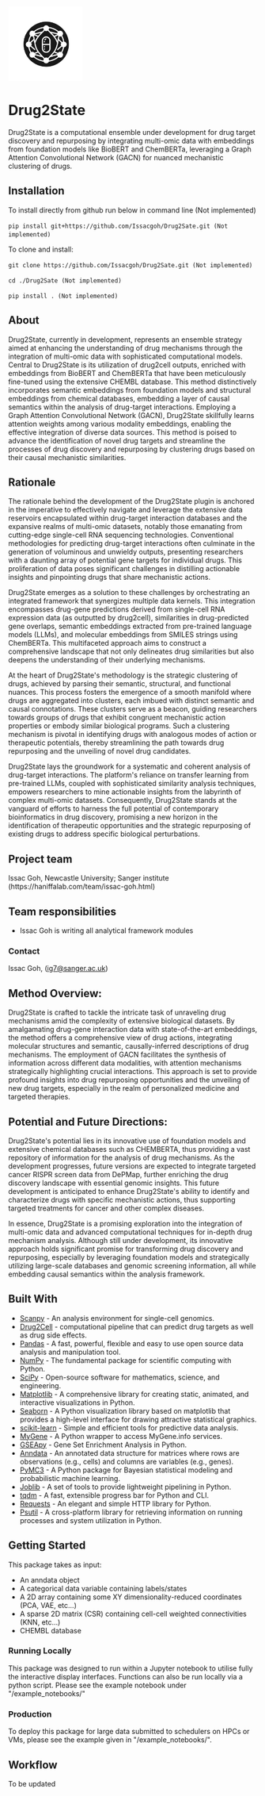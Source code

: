 <img src="/Resources/D2S_logo.webp?raw=true" alt="logo" width="150" height="150">

# Drug2State
Drug2State is a computational ensemble under development for drug target discovery and repurposing by integrating multi-omic data with embeddings from foundation models like BioBERT and ChemBERTa, leveraging a Graph Attention Convolutional Network (GACN) for nuanced mechanistic clustering of drugs.

## Installation
To install directly from github run below in command line (Not implemented)

```pip install git+https://github.com/Issacgoh/Drug2Sate.git (Not implemented)```

To clone and install:

```git clone https://github.com/Issacgoh/Drug2Sate.git (Not implemented)```

```cd ./Drug2Sate (Not implemented)```

```pip install . (Not implemented)```

## About
Drug2State, currently in development, represents an ensemble strategy aimed at enhancing the understanding of drug mechanisms through the integration of multi-omic data with sophisticated computational models. Central to Drug2State is its utilization of drug2cell outputs, enriched with embeddings from BioBERT and ChemBERTa that have been meticulously fine-tuned using the extensive CHEMBL database. This method distinctively incorporates semantic embeddings from foundation models and structural embeddings from chemical databases, embedding a layer of causal semantics within the analysis of drug-target interactions. Employing a Graph Attention Convolutional Network (GACN), Drug2State skillfully learns attention weights among various modality embeddings, enabling the effective integration of diverse data sources. This method is poised to advance the identification of novel drug targets and streamline the processes of drug discovery and repurposing by clustering drugs based on their causal mechanistic similarities.

## Rationale
The rationale behind the development of the Drug2State plugin is anchored in the imperative to effectively navigate and leverage the extensive data reservoirs encapsulated within drug-target interaction databases and the expansive realms of multi-omic datasets, notably those emanating from cutting-edge single-cell RNA sequencing technologies. Conventional methodologies for predicting drug-target interactions often culminate in the generation of voluminous and unwieldy outputs, presenting researchers with a daunting array of potential gene targets for individual drugs. This proliferation of data poses significant challenges in distilling actionable insights and pinpointing drugs that share mechanistic actions.

Drug2State emerges as a solution to these challenges by orchestrating an integrated framework that synergizes multiple data kernels. This integration encompasses drug-gene predictions derived from single-cell RNA expression data (as outputted by drug2cell), similarities in drug-predicted gene overlaps, semantic embeddings extracted from pre-trained language models (LLMs), and molecular embeddings from SMILES strings using ChemBERTa. This multifaceted approach aims to construct a comprehensive landscape that not only delineates drug similarities but also deepens the understanding of their underlying mechanisms.

At the heart of Drug2State's methodology is the strategic clustering of drugs, achieved by parsing their semantic, structural, and functional nuances. This process fosters the emergence of a smooth manifold where drugs are aggregated into clusters, each imbued with distinct semantic and causal connotations. These clusters serve as a beacon, guiding researchers towards groups of drugs that exhibit congruent mechanistic action properties or embody similar biological programs. Such a clustering mechanism is pivotal in identifying drugs with analogous modes of action or therapeutic potentials, thereby streamlining the path towards drug repurposing and the unveiling of novel drug candidates.

Drug2State lays the groundwork for a systematic and coherent analysis of drug-target interactions. The platform's reliance on transfer learning from pre-trained LLMs, coupled with sophisticated similarity analysis techniques, empowers researchers to mine actionable insights from the labyrinth of complex multi-omic datasets. Consequently, Drug2State stands at the vanguard of efforts to harness the full potential of contemporary bioinformatics in drug discovery, promising a new horizon in the identification of therapeutic opportunities and the strategic repurposing of existing drugs to address specific biological perturbations.

## Project team
<p>Issac Goh, Newcastle University; Sanger institute (https://haniffalab.com/team/issac-goh.html) <br></p>

## Team responsibilities
- Issac Goh is writing all analytical framework modules

### Contact
Issac Goh, (ig7@sanger.ac.uk)

## Method Overview: 
Drug2State is crafted to tackle the intricate task of unraveling drug mechanisms amid the complexity of extensive biological datasets. By amalgamating drug-gene interaction data with state-of-the-art embeddings, the method offers a comprehensive view of drug actions, integrating molecular structures and semantic, causally-inferred descriptions of drug mechanisms. The employment of GACN facilitates the synthesis of information across different data modalities, with attention mechanisms strategically highlighting crucial interactions. This approach is set to provide profound insights into drug repurposing opportunities and the unveiling of new drug targets, especially in the realm of personalized medicine and targeted therapies.

## Potential and Future Directions:
Drug2State's potential lies in its innovative use of foundation models and extensive chemical databases such as CHEMBERTA, thus providing a vast repository of information for the analysis of drug mechanisms. As the development progresses, future versions are expected to integrate targeted cancer RISPR screen data from DePMap, further enriching the drug discovery landscape with essential genomic insights. This future development is anticipated to enhance Drug2State's ability to identify and characterize drugs with specific mechanistic actions, thus supporting targeted treatments for cancer and other complex diseases.

In essence, Drug2State is a promising exploration into the integration of multi-omic data and advanced computational techniques for in-depth drug mechanism analysis. Although still under development, its innovative approach holds significant promise for transforming drug discovery and repurposing, especially by leveraging foundation models and strategically utilizing large-scale databases and genomic screening information, all while embedding causal semantics within the analysis framework.

## Built With
- [Scanpy](https://scanpy.readthedocs.io/en/stable/) - An analysis environment for single-cell genomics.
- [Drug2Cell](https://www.sanger.ac.uk/technology/drug2cell/) - computational pipeline that can predict drug targets as well as drug side effects. 
- [Pandas](https://pandas.pydata.org/) - A fast, powerful, flexible and easy to use open source data analysis and manipulation tool.
- [NumPy](https://numpy.org/) - The fundamental package for scientific computing with Python.
- [SciPy](https://www.scipy.org/) - Open-source software for mathematics, science, and engineering.
- [Matplotlib](https://matplotlib.org/) - A comprehensive library for creating static, animated, and interactive visualizations in Python.
- [Seaborn](https://seaborn.pydata.org/) - A Python visualization library based on matplotlib that provides a high-level interface for drawing attractive statistical graphics.
- [scikit-learn](https://scikit-learn.org/stable/) - Simple and efficient tools for predictive data analysis.
- [MyGene](https://pypi.org/project/mygene/) - A Python wrapper to access MyGene.info services.
- [GSEApy](https://gseapy.readthedocs.io/en/latest/) - Gene Set Enrichment Analysis in Python.
- [Anndata](https://anndata.readthedocs.io/en/latest/) - An annotated data structure for matrices where rows are observations (e.g., cells) and columns are variables (e.g., genes).
- [PyMC3](https://docs.pymc.io/) - A Python package for Bayesian statistical modeling and probabilistic machine learning.
- [Joblib](https://joblib.readthedocs.io/en/latest/) - A set of tools to provide lightweight pipelining in Python.
- [tqdm](https://tqdm.github.io/) - A fast, extensible progress bar for Python and CLI.
- [Requests](https://requests.readthedocs.io/en/master/) - An elegant and simple HTTP library for Python.
- [Psutil](https://psutil.readthedocs.io/en/latest/) - A cross-platform library for retrieving information on running processes and system utilization in Python.


## Getting Started
This package takes as input:
  - An anndata object
  - A categorical data variable containing labels/states
  - A 2D array containing some XY dimensionality-reduced coordinates (PCA, VAE, etc...)
  - A sparse 2D matrix (CSR) containing cell-cell weighted connectivities (KNN, etc...)
  - CHEMBL database

### Running Locally
This package was designed to run within a Jupyter notebook to utilise fully the interactive display interfaces. Functions can also be run locally via a python script. 
Please see the example notebook under "/example_notebooks/"

### Production
To deploy this package for large data submitted to schedulers on HPCs or VMs, please see the example given in "/example_notebooks/". 


## Workflow
To be updated
